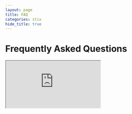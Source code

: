 ```yaml
---
layout: page
title: FAQ
categories: stix
hide_title: true
---
```


Frequently Asked Questions
===================================================

<div>
    <iframe title="FAQ" src="https://docs.google.com/document/d/1V5tE78N10McUq1xUOHV1RTVsOoYmiq_xt2PY1YI8bsU/pub?embedded=true"></iframe>
</div>
